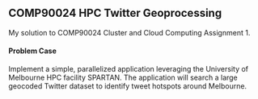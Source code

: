 COMP90024 HPC Twitter Geoprocessing
-----------------------------------

My solution to COMP90024 Cluster and Cloud Computing Assignment 1.

#### Problem Case
Implement a simple, parallelized application leveraging the
University of Melbourne HPC facility SPARTAN. The application will search a large geocoded Twitter dataset to identify tweet hotspots around Melbourne.


